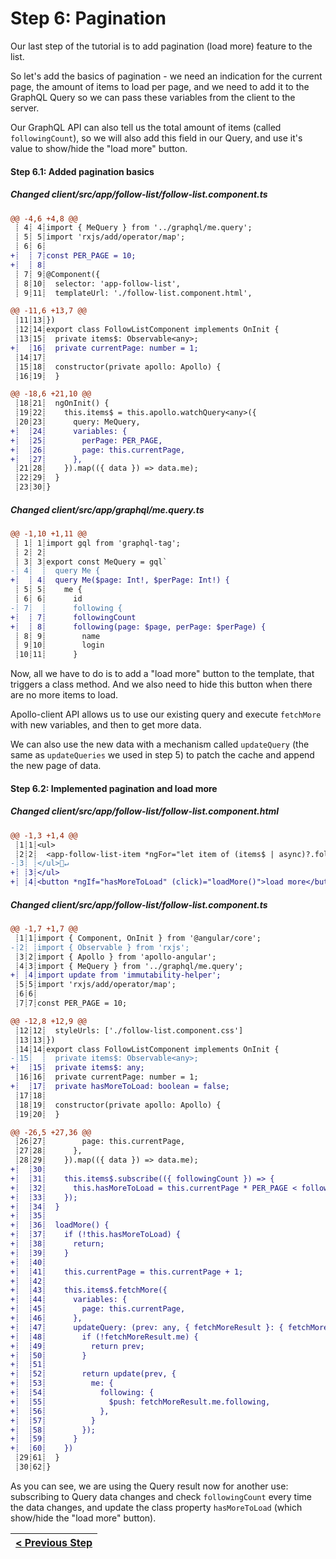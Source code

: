 # Step 6: Pagination

Our last step of the tutorial is to add pagination (load more) feature to the list.

So let's add the basics of pagination - we need an indication for the current page, the amount of items to load per page, and we need to add it to the GraphQL Query so we can pass these variables from the client to the server.

Our GraphQL API can also tell us the total amount of items (called `followingCount`), so we will also add this field in our Query, and use it's value to show/hide the "load more" button.

[{]: <helper> (diffStep 6.1)

#### Step 6.1: Added pagination basics

##### Changed client&#x2F;src&#x2F;app&#x2F;follow-list&#x2F;follow-list.component.ts
```diff
@@ -4,6 +4,8 @@
 ┊ 4┊ 4┊import { MeQuery } from '../graphql/me.query';
 ┊ 5┊ 5┊import 'rxjs/add/operator/map';
 ┊ 6┊ 6┊
+┊  ┊ 7┊const PER_PAGE = 10;
+┊  ┊ 8┊
 ┊ 7┊ 9┊@Component({
 ┊ 8┊10┊  selector: 'app-follow-list',
 ┊ 9┊11┊  templateUrl: './follow-list.component.html',
```
```diff
@@ -11,6 +13,7 @@
 ┊11┊13┊})
 ┊12┊14┊export class FollowListComponent implements OnInit {
 ┊13┊15┊  private items$: Observable<any>;
+┊  ┊16┊  private currentPage: number = 1;
 ┊14┊17┊
 ┊15┊18┊  constructor(private apollo: Apollo) {
 ┊16┊19┊  }
```
```diff
@@ -18,6 +21,10 @@
 ┊18┊21┊  ngOnInit() {
 ┊19┊22┊    this.items$ = this.apollo.watchQuery<any>({
 ┊20┊23┊      query: MeQuery,
+┊  ┊24┊      variables: {
+┊  ┊25┊        perPage: PER_PAGE,
+┊  ┊26┊        page: this.currentPage,
+┊  ┊27┊      },
 ┊21┊28┊    }).map(({ data }) => data.me);
 ┊22┊29┊  }
 ┊23┊30┊}
```

##### Changed client&#x2F;src&#x2F;app&#x2F;graphql&#x2F;me.query.ts
```diff
@@ -1,10 +1,11 @@
 ┊ 1┊ 1┊import gql from 'graphql-tag';
 ┊ 2┊ 2┊
 ┊ 3┊ 3┊export const MeQuery = gql`
-┊ 4┊  ┊  query Me {
+┊  ┊ 4┊  query Me($page: Int!, $perPage: Int!) {
 ┊ 5┊ 5┊    me {
 ┊ 6┊ 6┊      id
-┊ 7┊  ┊      following {
+┊  ┊ 7┊      followingCount
+┊  ┊ 8┊      following(page: $page, perPage: $perPage) {
 ┊ 8┊ 9┊        name
 ┊ 9┊10┊        login
 ┊10┊11┊      }
```

[}]: #

Now, all we have to do is to add a "load more" button to the template, that triggers a class method. And we also need to hide this button when there are no more items to load.

Apollo-client API allows us to use our existing query and execute `fetchMore` with new variables, and then to get more data.

We can also use the new data with a mechanism called `updateQuery` (the same as `updateQueries` we used in step 5) to patch the cache and append the new page of data.

[{]: <helper> (diffStep 6.2)

#### Step 6.2: Implemented pagination and load more

##### Changed client&#x2F;src&#x2F;app&#x2F;follow-list&#x2F;follow-list.component.html
```diff
@@ -1,3 +1,4 @@
 ┊1┊1┊<ul>
 ┊2┊2┊  <app-follow-list-item *ngFor="let item of (items$ | async)?.following" [user]="item"></app-follow-list-item>
-┊3┊ ┊</ul>🚫↵
+┊ ┊3┊</ul>
+┊ ┊4┊<button *ngIf="hasMoreToLoad" (click)="loadMore()">load more</button>🚫↵
```

##### Changed client&#x2F;src&#x2F;app&#x2F;follow-list&#x2F;follow-list.component.ts
```diff
@@ -1,7 +1,7 @@
 ┊1┊1┊import { Component, OnInit } from '@angular/core';
-┊2┊ ┊import { Observable } from 'rxjs';
 ┊3┊2┊import { Apollo } from 'apollo-angular';
 ┊4┊3┊import { MeQuery } from '../graphql/me.query';
+┊ ┊4┊import update from 'immutability-helper';
 ┊5┊5┊import 'rxjs/add/operator/map';
 ┊6┊6┊
 ┊7┊7┊const PER_PAGE = 10;
```
```diff
@@ -12,8 +12,9 @@
 ┊12┊12┊  styleUrls: ['./follow-list.component.css']
 ┊13┊13┊})
 ┊14┊14┊export class FollowListComponent implements OnInit {
-┊15┊  ┊  private items$: Observable<any>;
+┊  ┊15┊  private items$: any;
 ┊16┊16┊  private currentPage: number = 1;
+┊  ┊17┊  private hasMoreToLoad: boolean = false;
 ┊17┊18┊
 ┊18┊19┊  constructor(private apollo: Apollo) {
 ┊19┊20┊  }
```
```diff
@@ -26,5 +27,36 @@
 ┊26┊27┊        page: this.currentPage,
 ┊27┊28┊      },
 ┊28┊29┊    }).map(({ data }) => data.me);
+┊  ┊30┊
+┊  ┊31┊    this.items$.subscribe(({ followingCount }) => {
+┊  ┊32┊      this.hasMoreToLoad = this.currentPage * PER_PAGE < followingCount;
+┊  ┊33┊    });
+┊  ┊34┊  }
+┊  ┊35┊
+┊  ┊36┊  loadMore() {
+┊  ┊37┊    if (!this.hasMoreToLoad) {
+┊  ┊38┊      return;
+┊  ┊39┊    }
+┊  ┊40┊
+┊  ┊41┊    this.currentPage = this.currentPage + 1;
+┊  ┊42┊
+┊  ┊43┊    this.items$.fetchMore({
+┊  ┊44┊      variables: {
+┊  ┊45┊        page: this.currentPage,
+┊  ┊46┊      },
+┊  ┊47┊      updateQuery: (prev: any, { fetchMoreResult }: { fetchMoreResult: any }) => {
+┊  ┊48┊        if (!fetchMoreResult.me) {
+┊  ┊49┊          return prev;
+┊  ┊50┊        }
+┊  ┊51┊
+┊  ┊52┊        return update(prev, {
+┊  ┊53┊          me: {
+┊  ┊54┊            following: {
+┊  ┊55┊              $push: fetchMoreResult.me.following,
+┊  ┊56┊            },
+┊  ┊57┊          }
+┊  ┊58┊        });
+┊  ┊59┊      }
+┊  ┊60┊    })
 ┊29┊61┊  }
 ┊30┊62┊}
```

[}]: #

As you can see, we are using the Query result now for another use: subscribing to Query data changes and check `followingCount` every time the data changes, and update the class property `hasMoreToLoad` (which show/hide the "load more" button).


[{]: <helper> (navStep)

| [< Previous Step](step5.md) |
|:----------------------|

[}]: #
